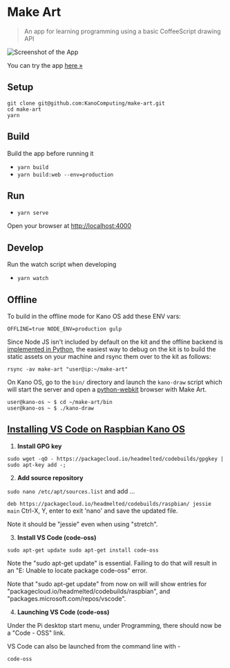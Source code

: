 # Make Art

> An app for learning programming using a basic CoffeeScript drawing API

![Screenshot of the App](make-art-screenshot.png)

You can try the app [here »](http://art.kano.me/)

## Setup

    git clone git@github.com:KanoComputing/make-art.git
    cd make-art
    yarn

## Build

Build the app before running it

- `yarn build`
- `yarn build:web --env=production`

## Run

- `yarn serve`

Open your browser at [http://localhost:4000](http://localhost:4000)

## Develop

Run the watch script when developing

- `yarn watch`

## Offline

To build in the offline mode for Kano OS add these ENV vars:

    OFFLINE=true NODE_ENV=production gulp

Since Node JS isn't included by default on the kit and the offline backend is
[implemented in Python](/kano_draw/server.py), the easiest way to
debug on the kit is to build the static assets on your machine and rsync them
over to the kit as follows:

    rsync -av make-art "user@ip:~/make-art"

On Kano OS, go to the `bin/` directory and launch the `kano-draw` script
which will start the server and open a
[python-webkit](https://wiki.python.org/moin/PythonWebKit) browser with Make
Art.

    user@kano-os ~ $ cd ~/make-art/bin
    user@kano-os ~ $ ./kano-draw

## [Installing VS Code on Raspbian Kano OS](https://www.raspberrypi.org/forums/viewtopic.php?p=1440336)


1) **Install GPG key**

`sudo wget -qO - https://packagecloud.io/headmelted/codebuilds/gpgkey | sudo apt-key add -;`

2) **Add source repository**

`sudo nano /etc/apt/sources.list`
and add ...

`deb https://packagecloud.io/headmelted/codebuilds/raspbian/ jessie main`
Ctrl-X, Y, enter to exit 'nano' and save the updated file.

Note it should be "jessie" even when using "stretch".

3) **Install VS Code (code-oss)**

`sudo apt-get update
sudo apt-get install code-oss`

Note the "sudo apt-get update" is essential. Failing to do that will result in an "E: Unable to locate package code-oss" error.

Note that "sudo apt-get update" from now on will will show entries for
"packagecloud.io/headmelted/codebuilds/raspbian", and
"packages.microsoft.com/repos/vscode".

4) **Launching VS Code (code-oss)**

Under the Pi desktop start menu, under Programming, there should now be a "Code - OSS" link.

VS Code can also be launched from the command line with -

`code-oss`